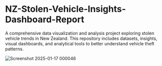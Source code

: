 # NZ-Stolen-Vehicle-Insights-Dashboard-Report
A comprehensive data visualization and analysis project exploring stolen vehicle trends in New Zealand. This repository includes datasets, insights, visual dashboards, and analytical tools to better understand vehicle theft patterns.

![Screenshot 2025-01-17 000046](https://github.com/user-attachments/assets/90b293b7-c6df-4d20-8bcf-b2c4401e2d1e)
